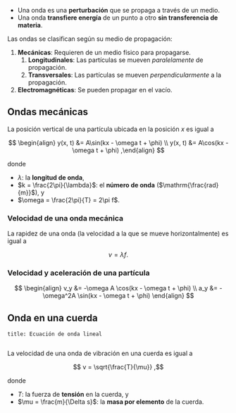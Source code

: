 - Una onda es una **perturbación** que se propaga a través de un medio.
- Una onda **transfiere energía** de un punto a otro **sin transferencia de materia**.

Las ondas se clasifican según su medio de propagación:

1. **Mecánicas**: Requieren de un medio físico para propagarse.
	1. **Longitudinales**: Las partículas se mueven  *paralelamente* de propagación.
	2. **Transversales**: Las partículas se mueven *perpendicularmente* a la propagación.
2. **Electromagnéticas**: Se pueden propagar en el vacío.

## Ondas mecánicas

La posición vertical de una partícula ubicada en la posición $x$ es igual a

$$
\begin{align}
y(x, t) &= A\sin(kx - \omega t + \phi) \\
y(x, t) &= A\cos(kx - \omega t + \phi)
,\end{align}
$$

donde

- $\lambda$: la **longitud de onda**,
- $k = \frac{2\pi}{\lambda}$: el **número de onda** ($\mathrm{\frac{rad}{m}}$), y
- $\omega = \frac{2\pi}{T} = 2\pi f$.

### Velocidad de una onda mecánica

La rapidez de una onda (la velocidad a la que se mueve horizontalmente) es igual a

$$
v = \lambda f
.$$

### Velocidad y aceleración de una partícula

$$
\begin{align}
v_y &= -\omega A \cos(kx - \omega t + \phi) \\
a_y &= -\omega^2A \sin(kx - \omega t + \phi)
\end{align}
$$

## Onda en una cuerda

```ad-note
title: Ecuación de onda lineal


```


La velocidad de una onda de vibración en una cuerda es igual a

$$
v = \sqrt{\frac{T}{\mu}}
,$$

donde

- $T$: la fuerza de **tensión** en la cuerda, y
- $\mu = \frac{m}{\Delta s}$: la **masa por elemento** de la cuerda.
